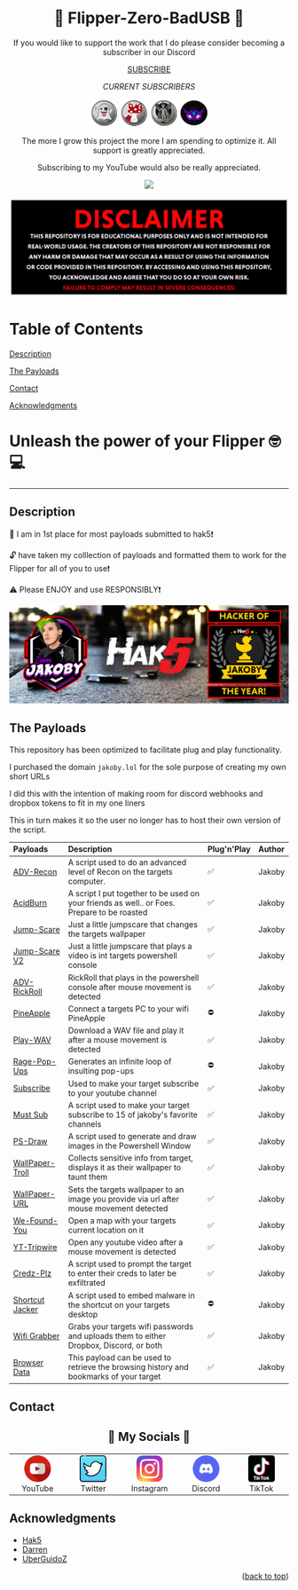 <div align=center>

# 🐬 Flipper-Zero-BadUSB 🐬

If you would like to support the work that I do please consider becoming a subscriber in our Discord 

[SUBSCRIBE](https://jakoby.lol/tah)

*CURRENT SUBSCRIBERS*

<img src="https://github.com/I-Am-Jakoby/I-Am-Jakoby/raw/main/discord-subscribers/Ghost-Coin.gif"/>
<img src="https://github.com/I-Am-Jakoby/I-Am-Jakoby/raw/main/discord-subscribers/DelilahCoin.gif"/>  
<img src="https://github.com/I-Am-Jakoby/I-Am-Jakoby/raw/main/discord-subscribers/cersei-Coin.gif"/>    
<img src="https://github.com/I-Am-Jakoby/I-Am-Jakoby/raw/main/discord-subscribers/matzeCoin.gif"/>

The more I grow this project the more I am spending to optimize it. All support is greatly appreciated. 

Subscribing to my YouTube would also be really appreciated. 

[<img src="https://custom-icon-badges.herokuapp.com/badge/-Subscribe-red?style=for-the-badge&logo=video&logoColor=white"/>](https://jakoby.lol/yno)

<img src= https://github.com/I-Am-Jakoby/I-Am-Jakoby/raw/main/img/disclaimer.png width="600" alt="C#" />
</div>                 

# Table of Contents

[Description](#Description)

[The Payloads](#The-Payloads)

[Contact](#Contact)

[Acknowledgments](#Acknowledgments)



# Unleash the power of your Flipper 🤓💻

***  

## Description 


🥇 I am in 1st place for most payloads submitted to hak5❗ 

🔓  have taken my colllection of payloads and formatted them to work for the Flipper for all of you to use❗

⚠️ Please ENJOY and use RESPONSIBLY❗ 

![hak 5](https://github.com/I-Am-Jakoby/I-Am-Jakoby/raw/main/img/hak5-banner.png)

## The Payloads 

This repository has been optimized to facilitate plug and play functionality. 

I purchased the domain `jakoby.lol` for the sole purpose of creating my own short URLs 

I did this with the intention of making room for discord webhooks and dropbox tokens to fit in my one liners 

This in turn makes it so the user no longer has to host their own version of the script.


| Payloads                                                                                                        | Description                                                                                       | Plug'n'Play | Author      |
| :-------------------------------------------------------------------------------------------------------------- | :------------------------------------------------------------------------------------------------ | :-----------| :-----------|
| [ADV-Recon](https://github.com/I-Am-Jakoby/Flipper-Zero-BadUSB/tree/main/Payloads/Flip-ADV-Recon)               | A script used to do an advanced level of Recon on the targets computer.                           |✅           | Jakoby      |      
| [AcidBurn](https://github.com/I-Am-Jakoby/Flipper-Zero-BadUSB/tree/main/Payloads/Flip-AcidBurn)                 | A script I put together to be used on your friends as well.. or Foes. Prepare to be roasted       |✅           | Jakoby      | 
| [Jump-Scare](https://github.com/I-Am-Jakoby/Flipper-Zero-BadUSB/tree/main/Payloads/Flip-JumpScare)              | Just a little jumpscare that changes the targets wallpaper                                        |✅           | Jakoby      |
| [Jump-Scare V2](https://github.com/I-Am-Jakoby/Flipper-Zero-BadUSB/tree/main/Payloads/Flip-JumpScare-2.0)       | Just a little jumpscare that plays a video is int targets powershell console                      |✅           | Jakoby      |
| [ADV-RickRoll](https://github.com/I-Am-Jakoby/Flipper-Zero-BadUSB/tree/main/Payloads/Flip-ADV-RickRoll)         | RickRoll that plays in the powershell console after mouse movement is detected                    |✅           | Jakoby      |
| [PineApple](https://github.com/I-Am-Jakoby/Flipper-Zero-BadUSB/tree/main/Payloads/Flip-PineApple)               | Connect a targets PC to your wifi PineApple                                                       |⛔           | Jakoby      |
| [Play-WAV](https://github.com/I-Am-Jakoby/Flipper-Zero-BadUSB/tree/main/Payloads/Flip-Play-WAV)                 | Download a WAV file and play it after a mouse movement is detected                                |✅           | Jakoby      |
| [Rage-Pop-Ups](https://github.com/I-Am-Jakoby/Flipper-Zero-BadUSB/tree/main/Payloads/Flip-Rage-PopUps)          | Generates an infinite loop of insulting pop-ups                                                   |⛔           | Jakoby      |
| [Subscribe](https://github.com/I-Am-Jakoby/Flipper-Zero-BadUSB/tree/main/Payloads/Flip-Subscribe)               | Used to make your target subscribe to your youtube channel                                        |✅           | Jakoby      |       
| [Must Sub](https://github.com/I-Am-Jakoby/Flipper-Zero-BadUSB/tree/main/Payloads/Flip-MustSub)                  | A script used to make your target subscribe to 15 of jakoby's favorite channels                   |✅           | Jakoby      |
| [PS-Draw](https://github.com/I-Am-Jakoby/Flipper-Zero-BadUSB/tree/main/Payloads/Flip-PS-Draw)                   | A script used to generate and draw images in the Powershell Window                                |✅           | Jakoby      |
| [WallPaper-Troll](https://github.com/I-Am-Jakoby/Flipper-Zero-BadUSB/tree/main/Payloads/Flip-Wallpaper-Troll)   | Collects sensitive info from target, displays it as their wallpaper to taunt them                 |✅           | Jakoby      |
| [WallPaper-URL](https://github.com/I-Am-Jakoby/Flipper-Zero-BadUSB/tree/main/Payloads/Flip-WallPaper-URL)       | Sets the targets wallpaper to an image you provide via url after mouse movement detected          |✅           | Jakoby      |
| [We-Found-You](https://github.com/I-Am-Jakoby/Flipper-Zero-BadUSB/tree/main/Payloads/Flip-We-Found-You)         | Open a map with your targets current location on it                                               |✅           | Jakoby      |
| [YT-Tripwire](https://github.com/I-Am-Jakoby/Flipper-Zero-BadUSB/blob/main/Payloads/Flip-YT-Tripwire/ReadMe.md) | Open any youtube video after a mouse movement is detected                                         |✅           | Jakoby      |
| [Credz-Plz](https://github.com/I-Am-Jakoby/Flipper-Zero-BadUSB/tree/main/Payloads/Flip-Credz-Plz)               | A script used to prompt the target to enter their creds to later be exfiltrated                   |✅           | Jakoby      |
| [Shortcut Jacker](https://github.com/I-Am-Jakoby/Flipper-Zero-BadUSB/tree/main/Payloads/Flip-ShortcutJacker)    | A script used to embed malware in the shortcut on your targets desktop                            |⛔           | Jakoby      |
| [Wifi Grabber](https://github.com/I-Am-Jakoby/Flipper-Zero-BadUSB/blob/main/Payloads/Flip-WifiGrabber/README.md)| Grabs your targets wifi passwords and uploads them to either Dropbox, Discord, or both            |✅           | Jakoby      |
| [Browser Data](https://github.com/I-Am-Jakoby/Flipper-Zero-BadUSB/blob/main/Payloads/Flip-BrowserData/README.md)| This payload can be used to retrieve the browsing history and bookmarks of your target            |✅           | Jakoby      |

<!-- CONTACT -->
## Contact

<h2 align="center">📱 My Socials 📱</h2>
<div align=center>
<table>
  <tr>
    <td align="center" width="96">
      <a href="https://youtube.com/c/IamJakoby?sub_confirmation=1">
        <img src=https://github.com/I-Am-Jakoby/I-Am-Jakoby/blob/main/img/youtube-svgrepo-com.svg width="48" height="48" alt="C#" />
      </a>
      <br>YouTube
    </td>
    <td align="center" width="96">
      <a href="https://twitter.com/I_Am_Jakoby">
        <img src=https://github.com/I-Am-Jakoby/I-Am-Jakoby/blob/main/img/twitter.png width="48" height="48" alt="Python" />
      </a>
      <br>Twitter
    </td>
    <td align="center" width="96">
      <a href="https://www.instagram.com/i_am_jakoby/">
        <img src=https://github.com/I-Am-Jakoby/I-Am-Jakoby/blob/main/img/insta.png width="48" height="48" alt="Golang" />
      </a>
      <br>Instagram
    </td>
    <td align="center" width="96">
      <a href="https://discord.gg/MYYER2ZcJF">
        <img src=https://github.com/I-Am-Jakoby/I-Am-Jakoby/blob/main/img/discord-v2-svgrepo-com.svg width="48" height="48" alt="Jsonnet" />
      </a>
      <br>Discord
    </td>
    <td align="center" width="96">
      <a href="https://www.tiktok.com/@i_am_jakoby?lang=en">
        <img src=https://github.com/I-Am-Jakoby/I-Am-Jakoby/raw/main/img/tiktok.svg width="48" height="48" alt="Jsonnet" />
      </a>
      <br>TikTok
    </td>    
  </tr>
</table>
</div>

<!-- ACKNOWLEDGMENTS -->
## Acknowledgments 

* [Hak5](https://hak5.org/)
* [Darren](https://github.com/hak5darren)
* [UberGuidoZ](https://github.com/UberGuidoZ)




<p align="right">(<a href="#top">back to top</a>)</p>

